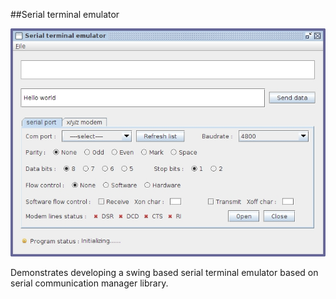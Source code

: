 ##Serial terminal emulator

!["serial-terminal-emulator-in-java"](../images/serial-terminal-in-java.jpg?raw=true "serial-terminal-emulator-in-java")

Demonstrates developing a swing based serial terminal emulator based on serial communication manager library.
